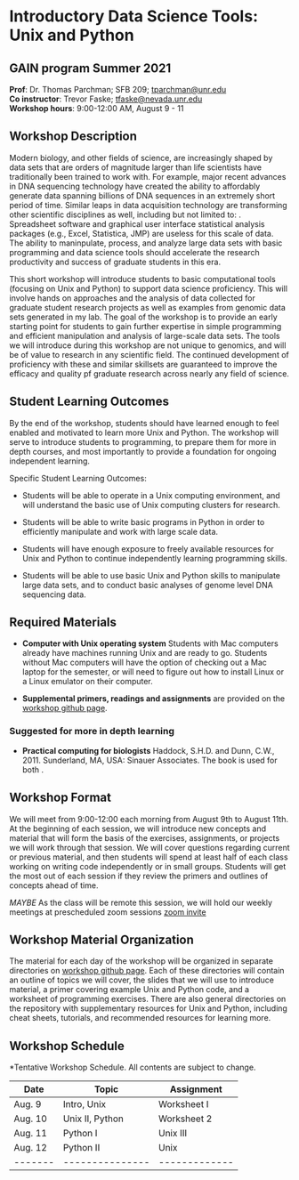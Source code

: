 
# Introductory Data Science Tools: Unix and Python



## GAIN program Summer 2021    
**Prof**: Dr. Thomas Parchman; SFB 209; tparchman@unr.edu   
**Co instructor**: Trevor Faske; tfaske@nevada.unr.edu \
**Workshop hours**: 9:00-12:00 AM, August 9 - 11


## Workshop Description
Modern biology, and other fields of science, are increasingly shaped by data sets that are orders of magnitude larger than life scientists have traditionally been trained to work with. For example, major recent advances in DNA sequencing technology have created the ability to affordably generate data spanning billions of DNA sequences in an extremely short period of time. Similar leaps in data acquisition technology are transforming other scientific disciplines as well, including but not limited to: . Spreadsheet software and graphical user interface statistical analysis packages (e.g., Excel, Statistica, JMP) are useless for this scale of data. The ability to maninpulate, process, and analyze large data sets with basic programming and data science tools should accelerate the research productivity and success of graduate students in this era. 

This short workshop will introduce students to basic computational tools (focusing on Unix and Python) to support data science proficiency. This will involve hands on approaches and the analysis of data collected for graduate student research projects as well as examples from genomic data sets generated in my lab. The goal of the workshop is to provide an early starting point for students to gain further expertise in simple programming and efficient manipulation and analysis of large-scale data sets. The tools we will introduce during this workshop are not unique to genomics, and will be of value to research in any scientific field. The continued development of proficiency with these and similar skillsets are guaranteed to improve the efficacy and quality pf graduate research across nearly any field of science.


## Student Learning Outcomes
By the end of the workshop, students should have learned enough to feel enabled and motivated to learn more Unix and Python. The workshop will serve to introduce students to programming, to prepare them for more in depth courses, and most importantly to provide a foundation for ongoing independent learning. 

Specific Student Learning Outcomes:

* Students will be able to operate in a Unix computing environment, and will understand the basic use of Unix computing clusters for research.
     
* Students will be able to write basic programs in Python in order to efficiently manipulate and work with large scale data.

* Students will have enough exposure to freely available resources for Unix and Python to continue independently learning programming skills.

* Students will be able to use basic Unix and Python skills to manipulate large data sets, and to conduct basic analyses of genome level DNA sequencing data.

## Required Materials

* **Computer with Unix operating system** Students with
  Mac computers already have machines running Unix and
  are ready to go. Students without Mac computers will have the option of checking out a Mac laptop for the semester, or will need to figure out how to install Linux or a Linux emulator on their computer. 

* **Supplemental primers, readings and assignments** are provided on the [workshop github page](https://github.com/tparchman/GAIN_summer2021).

### Suggested for more in depth learning
* **Practical computing for biologists** Haddock, S.H.D. and Dunn, C.W., 2011. Sunderland, MA, USA: Sinauer Associates. The book is used for both .

## Workshop Format
We will meet from 9:00-12:00 each morning from August 9th to August 11th. At the beginning of each session, we will introduce new concepts and material that will form the basis of the exercises, assignments, or projects we will work through that session. We will cover questions regarding current or previous material, and then students will spend at least half of each class working on writing code independently or in small groups. Students will get the most out of each session if they review the primers and outlines of concepts ahead of time. 


*MAYBE* As the class will be remote this session, we will hold our weekly meetings at prescheduled zoom sessions [zoom invite](https://unr.zoom.us/j/92025861279)

## Workshop Material Organization

The material for each day of the workshop will be organized in separate directories on [workshop github page](https://github.com/tparchman/GAIN_summer2021). Each of these directories will contain an outline of topics we will cover, the slides that we will use to introduce material, a primer covering example Unix and Python code, and a worksheet of programming exercises. There are also general directories on the repository with supplementary resources for Unix and Python, including cheat sheets, tutorials, and recommended resources for learning more.
 


## Workshop Schedule
*Tentative Workshop Schedule. All contents are subject to change.

| Date    |  Topic          |  Assignment |
| ------- | ---------------| -------------| 
| Aug. 9  | Intro, Unix    | Worksheet I    | 
| Aug. 10  |	Unix II, Python | Worksheet 2 |
| Aug. 11  |	Python I	   | Unix III                       | Homework 1   |
| Aug. 12  |	Python	II   | Unix 
| ------- | ---------------| -------------| 
